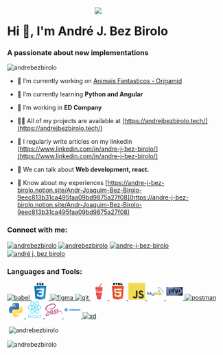 <img align="right" width="300" src="https://i2.wp.com/allhtaccess.info/wp-content/uploads/2018/03/programming.gif?fit=1281%2C716&ssl=1" />
<h1 align="left">Hi 👋, I'm André J. Bez Birolo</h1>
<h3 align="left">A passionate about new implementations</h3>

<p align="left"> <img src="https://komarev.com/ghpvc/?username=andrebezbirolo&label=Profile%20views&color=610eb4&style=flat" alt="andrebezbirolo" /> </p>

- 🔭 I’m currently working on [Animais Fantasticos - Origamid](https://github.com/AndreBezBirolo/javascript-origamid)

- 🌱 I’m currently learning **Python and Angular**

- 🤝 I’m working in **ED Company**

- 👨‍💻 All of my projects are available at [https://andrejbezbirolo.tech/](https://andrejbezbirolo.tech/)

- 📝 I regularly write articles on my linkedin [https://www.linkedin.com/in/andre-j-bez-birolo/](https://www.linkedin.com/in/andre-j-bez-birolo/)

- 💬 We can talk about **Web development, react.**

- 📄 Know about my experiences [https://andre-j-bez-birolo.notion.site/Andr-Joaquim-Bez-Birolo-9eec813b31ca495faa09bd9875a27f08](https://andre-j-bez-birolo.notion.site/Andr-Joaquim-Bez-Birolo-9eec813b31ca495faa09bd9875a27f08)

<h3 align="left">Connect with me:</h3>
<p align="left">
<a href="https://codepen.io/andrebezbirolo" target="blank"><img align="center" src="https://raw.githubusercontent.com/rahuldkjain/github-profile-readme-generator/master/src/images/icons/Social/codepen.svg" alt="andrebezbirolo" height="30" width="40" /></a>
<a href="https://dev.to/andrebezbirolo" target="blank"><img align="center" src="https://cdn.jsdelivr.net/npm/simple-icons@3.0.1/icons/dev-dot-to.svg" alt="andrebezbirolo" height="30" width="40" /></a>
<a href="https://linkedin.com/in/andre-j-bez-birolo" target="blank"><img align="center" src="https://raw.githubusercontent.com/rahuldkjain/github-profile-readme-generator/master/src/images/icons/Social/linked-in-alt.svg" alt="andre-j-bez-birolo" height="30" width="40" /></a>
<a href="https://www.youtube.com/c/andré j. bez birolo" target="blank"><img align="center" src="https://raw.githubusercontent.com/rahuldkjain/github-profile-readme-generator/master/src/images/icons/Social/youtube.svg" alt="andré j. bez birolo" height="30" width="40" /></a>
</p>

<h3 align="left">Languages and Tools:</h3>
<p align="left"> <a href="https://babeljs.io/" target="_blank"> <img src="https://www.vectorlogo.zone/logos/babeljs/babeljs-icon.svg" alt="babel" width="40" height="40"/> </a> <a href="https://www.w3schools.com/css/" target="_blank"> <img src="https://raw.githubusercontent.com/devicons/devicon/master/icons/css3/css3-original-wordmark.svg" alt="css3" width="40" height="40"/> </a> <a href="https://www.figma.com/" target="_blank"> <img src="https://www.vectorlogo.zone/logos/figma/figma-icon.svg" alt="figma" width="40" height="40"/> </a> <a href="https://git-scm.com/" target="_blank"> <img src="https://www.vectorlogo.zone/logos/git-scm/git-scm-icon.svg" alt="git" width="40" height="40"/> </a> <a href="https://gulpjs.com" target="_blank"> <img src="https://raw.githubusercontent.com/devicons/devicon/master/icons/gulp/gulp-plain.svg" alt="gulp" width="40" height="40"/> </a> <a href="https://www.w3.org/html/" target="_blank"> <img src="https://raw.githubusercontent.com/devicons/devicon/master/icons/html5/html5-original-wordmark.svg" alt="html5" width="40" height="40"/> </a> <a href="https://developer.mozilla.org/en-US/docs/Web/JavaScript" target="_blank"> <img src="https://raw.githubusercontent.com/devicons/devicon/master/icons/javascript/javascript-original.svg" alt="javascript" width="40" height="40"/> </a> <a href="https://www.mysql.com/" target="_blank"> <img src="https://raw.githubusercontent.com/devicons/devicon/master/icons/mysql/mysql-original-wordmark.svg" alt="mysql" width="40" height="40"/> </a> <a href="https://www.php.net" target="_blank"> <img src="https://raw.githubusercontent.com/devicons/devicon/master/icons/php/php-original.svg" alt="php" width="40" height="40"/> </a> <a href="https://postman.com" target="_blank"> <img src="https://www.vectorlogo.zone/logos/getpostman/getpostman-icon.svg" alt="postman" width="40" height="40"/> </a> <a href="https://www.python.org" target="_blank"> <img src="https://raw.githubusercontent.com/devicons/devicon/master/icons/python/python-original.svg" alt="python" width="40" height="40"/> </a> <a href="https://reactjs.org/" target="_blank"> <img src="https://raw.githubusercontent.com/devicons/devicon/master/icons/react/react-original-wordmark.svg" alt="react" width="40" height="40"/> </a> <a href="https://sass-lang.com" target="_blank"> <img src="https://raw.githubusercontent.com/devicons/devicon/master/icons/sass/sass-original.svg" alt="sass" width="40" height="40"/> </a> <a href="https://webpack.js.org" target="_blank"> <img src="https://raw.githubusercontent.com/devicons/devicon/d00d0969292a6569d45b06d3f350f463a0107b0d/icons/webpack/webpack-original-wordmark.svg" alt="webpack" width="40" height="40"/> </a> <a href="https://www.adobe.com/products/xd.html" target="_blank"> <img src="https://cdn.worldvectorlogo.com/logos/adobe-xd.svg" alt="xd" width="40" height="40"/> </a> </p>

<p>&nbsp;<img align="center" src="https://github-readme-stats.vercel.app/api?username=andrebezbirolo&show_icons=true&theme=dark&locale=en" alt="andrebezbirolo" /></p>

<p><img align="center" src="https://github-readme-streak-stats.herokuapp.com/?user=andrebezbirolo&theme=dark" alt="andrebezbirolo" /></p>
